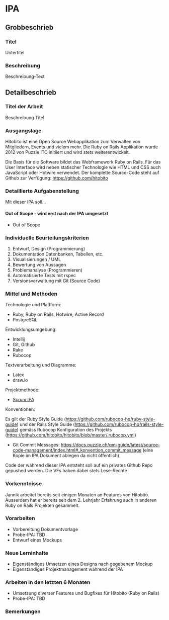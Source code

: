 # IPA

## Grobbeschrieb

### Titel

Untertitel

### Beschreibung

Beschreibung-Text

## Detailbeschrieb

### Titel der Arbeit

Beschreibung Titel

### Ausgangslage
Hitobito ist eine Open Source Webapplikation zum Verwalten von Mitgliedern, Events und vielem mehr. Die Ruby on Rails Applikation wurde 2012 von Puzzle ITC initiiert und wird stets weiterentwickelt.

Die Basis für die Software bildet das Webframework Ruby on Rails. Für das User Interface wird neben statischer Technologie wie HTML und CSS auch JavaScript oder Hotwire verwendet. Der komplette Source-Code steht auf Github zur Verfügung: https://github.com/hitobito

### Detaillierte Aufgabenstellung

Mit dieser IPA soll...

#### Out of Scope - wird erst nach der IPA umgesetzt

- Out of Scope

### Individuelle Beurteilungskriterien

1. Entwurf, Design (Programmierung)
2. Dokumentation Datenbanken, Tabellen, etc.
3. Visualisierungen / UML
4. Bewertung von Aussagen
5. Problemanalyse (Programmieren)
6. Automatisierte Tests mit rspec
7. Versionsverwaltung mit Git (Source Code) 

### Mittel und Methoden

Technologie und Plattform:

* Ruby, Ruby on Rails, Hotwire, Active Record
* PostgreSQL

Entwicklungsumgebung:

* Intellij 
* Git, Github
* Rake
* Rubocop

Textverarbeitung und Diagramme:

* Latex
* draw.io

Projektmethode:

* [Scrum IPA](https://github.com/puzzle-bbt/docs/blob/master/ipa/scrum-ipa.md)

Konventionen:

Es gilt der Ruby Style Guide (https://github.com/rubocop-hq/ruby-style-guide) und der Rails Style Guide (https://github.com/rubocop-hq/rails-style-guide) gemäss Rubocop Konfiguration des Projekts (https://github.com/hitobito/hitobito/blob/master/.rubocop.yml)
* Git Commit Messages: https://docs.puzzle.ch/qm-guide/latest/source-code-management/index.html#_konvention_commit_message (eine Kopie im IPA Dokument ablegen da nicht öffentlich)

Code der während dieser IPA entsteht soll auf ein privates Github Repo gepushed werden. Die VFs haben dabei stets Lese-Rechte

### Vorkenntnisse

Jannik arbeitet bereits seit einigen Monaten an Features von Hitobito. Ausserdem hat er bereits seit dem 2. Lehrjahr Erfahrung auch in anderen Ruby on Rails Projekten gesammelt.

### Vorarbeiten

* Vorbereitung Dokumentvorlage
* Probe-IPA: TBD
* Entwurf eines Mockups

### Neue Lerninhalte

- Eigenständiges Umsetzen eines Designs nach gegebenem Mockup
- Eigenständiges Projektmanagement während der IPA

### Arbeiten in den letzten 6 Monaten

* Umsetzung diverser Features und Bugfixes für Hitobito (Ruby on Rails)
* Probe-IPA: TBD

### Bemerkungen
